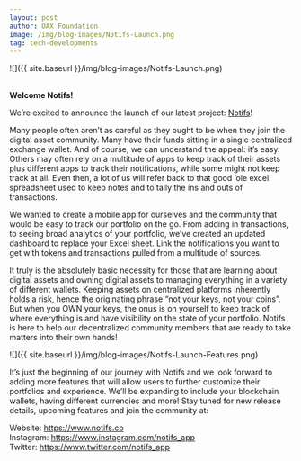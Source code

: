 ```yaml
---
layout: post
author: OAX Foundation
image: /img/blog-images/Notifs-Launch.png
tag: tech-developments
---
```


![]({{ site.baseurl }}/img/blog-images/Notifs-Launch.png)

<br><b>Welcome Notifs!</b>

We’re excited to announce the launch of our latest project: <a href="https://www.notifs.co">Notifs</a>!

Many people often aren’t as careful as they ought to be when they join the digital asset community. Many have their funds sitting in a single centralized exchange wallet. And of course, we can understand the appeal: it’s easy. Others may often rely on a multitude of apps to keep track of their assets plus different apps to track their notifications, while some might not keep track at all. Even then, a lot of us will refer back to that good ‘ole excel spreadsheet used to keep notes and to tally the ins and outs of transactions. 

We wanted to create a mobile app for ourselves and the community that would be easy to track our portfolio on the go. From adding in transactions, to seeing broad analytics of your portfolio,  we’ve created an updated dashboard to replace your Excel sheet. Link the notifications you want to get with tokens and transactions pulled from a multitude of sources.

It truly is the absolutely basic necessity for those that are learning about digital assets and owning digital assets to managing everything in a variety of different wallets. Keeping assets on centralized platforms inherently holds a risk, hence the originating phrase “not your keys, not your coins”. But when you OWN your keys, the onus is on yourself to keep track of where everything is and have visibility on the state of your portfolio. Notifs is here to help our decentralized community members that are ready to take matters into their own hands!

![]({{ site.baseurl }}/img/blog-images/Notifs-Launch-Features.png)

It’s just the beginning of our journey with Notifs and we look forward to adding more features that will allow users to further customize their portfolios and experience. We’ll be expanding to include your blockchain wallets, having different currencies and more! Stay tuned for new release details, upcoming features and join the community at:

Website: <a href="https://www.notifs.co">https://www.notifs.co</a><br>
Instagram: <a href="https://www.instagram.com/notifs_app/">https://www.instagram.com/notifs_app</a><br>
Twitter: <a href="https://www.twitter.com/notifs_app">https://www.twitter.com/notifs_app</a><br>


